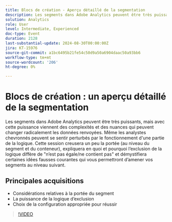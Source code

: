 ```yaml
---
title: Blocs de création - Aperçu détaillé de la segmentation
description: Les segments dans Adobe Analytics peuvent être très puissants, mais avec cette puissance viennent des complexités et des nuances qui peuvent changer radicalement les données renvoyées. Même les analystes chevronnés peuvent se sentir perturbés par le fonctionnement d'une partie de la logique. Cette session creusera un peu la portée (aux niveaux du segment et du conteneur), comment et pourquoi l’exclusion de la logique diffère de "n’est pas égale/ne contient pas" et démystifiera certaines idées fausses courantes qui vous permettront de passer vos segments au niveau suivant. Les leçons clés incluent les considérations de portée du segment - La puissance de l’exclusion de la logique - Choisir la configuration appropriée pour réussir.
solution: Analytics
role: User
level: Intermediate, Experienced
doc-type: Event
duration: 2128
last-substantial-update: 2024-08-30T00:00:00Z
jira: KT-15976
source-git-commit: a1bc6495b21fe54c50d9a50a6904daac50a93bb6
workflow-type: tm+mt
source-wordcount: '206'
ht-degree: 0%

---
```



# Blocs de création : un aperçu détaillé de la segmentation

Les segments dans Adobe Analytics peuvent être très puissants, mais avec cette puissance viennent des complexités et des nuances qui peuvent changer radicalement les données renvoyées. Même les analystes chevronnés peuvent se sentir perturbés par le fonctionnement d&#39;une partie de la logique. Cette session creusera un peu la portée (au niveau du segment et du conteneur), expliquera en quoi et pourquoi l’exclusion de la logique diffère de &quot;n’est pas égale/ne contient pas&quot; et démystifiera certaines idées fausses courantes qui vous permettront d’amener vos segments au niveau suivant.

## Principales acquisitions

* Considérations relatives à la portée du segment
* La puissance de la logique d’exclusion
* Choix de la configuration appropriée pour réussir

>[!VIDEO](https://video.tv.adobe.com/v/3432748/?learn=on)
